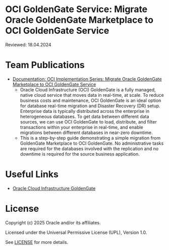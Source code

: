 # OCI GoldenGate Service: Migrate Oracle GoldenGate Marketplace to OCI GoldenGate Service

Reviewed: 18.04.2024

# Team Publications

- [Documentation: OCI Implementation Series: Migrate Oracle GoldenGate Marketplace to OCI GoldenGate Service](https://blogs.oracle.com/futurestate/post/oci-implementation-series-migrate-oracle-goldengate-marketplace-to-oci-goldengate-service)
    - Oracle Cloud Infrastructure (OCI) GoldenGate is a fully managed, native cloud service that moves data in real-time, at scale. To reduce business costs and maintenance, OCI GoldenGate is an ideal option for database real-time migration and Disaster Recovery (DR) setup. Enterprise data is typically distributed across the enterprise in heterogeneous databases. To get data between different data sources, we can use OCI GoldenGate to load, distribute, and filter transactions within your enterprise in real-time, and enable migrations between different databases in near-zero downtime. 
    - This is a step-by-step guide demonstrating a simple migration from GoldenGate Marketplace to OCI GoldenGate. No administrative tasks are required for the databases involved with the replication and no downtime is required for the source business application.
 
# Useful Links

- [Oracle Cloud Infrastructure GoldenGate](https://docs.oracle.com/en/cloud/paas/goldengate-service/index.html)

# License

Copyright (c) 2025 Oracle and/or its affiliates.

Licensed under the Universal Permissive License (UPL), Version 1.0.

See [LICENSE](https://github.com/oracle-devrel/technology-engineering/blob/main/LICENSE) for more details.
